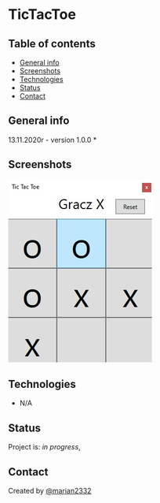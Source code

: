 # TicTacToe
## Table of contents
* [General info](#general-info)
* [Screenshots](#screenshots)
* [Technologies](#technologies)
* [Status](#status)
* [Contact](#contact)

## General info
 13.11.2020r - version 1.0.0
  * 

## Screenshots
![Example screenshot](./Tictactoev.1.0.0ss.jpg)

## Technologies
* N/A


## Status
Project is: _in progress_,


## Contact
Created by [@marian2332](https://github.com/marian2332) 

